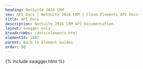 ```yaml
---
heading: NetSuite 2016 CRM
seo: API Docs | NetSuite 2016 CRM | Cloud Elements API Docs
title: API Docs
description: NetSuite 2016 CRM API Documentation.
layout: swagger-only
breadcrumbs: /docs/elements.html
elementId: 1687
parent: Back to Element Guides
order: 90
---
```


{% include swagger.html %}
